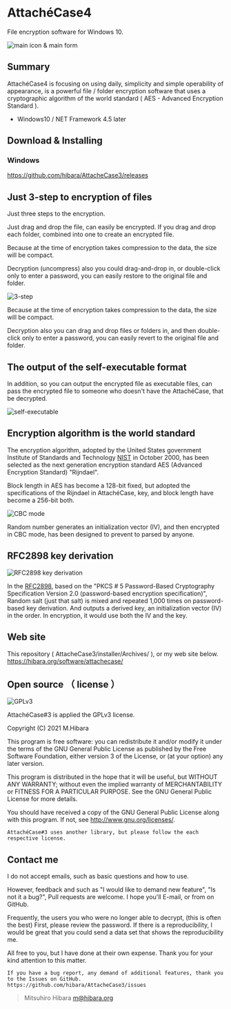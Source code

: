 # AttachéCase4

File encryption software for Windows 10.

![main icon & main form](./image/readme/main-icon-and-main-form.png)

## Summary

AttachéCase4 is focusing on using daily, simplicity and simple operability of appearance, is a powerful file / folder encryption software that uses a cryptographic algorithm of the world standard ( AES - Advanced Encryption Standard ).

* Windows10 / NET Framework 4.5 later

## Download & Installing

### Windows

<https://github.com/hibara/AttacheCase3/releases>

## Just 3-step to encryption of files

Just three steps to the encryption.

Just drag and drop the file, can easily be encrypted. If you drag and drop each folder, combined into one to create an encrypted file.

Because at the time of encryption takes compression to the data, the size will be compact.

Decryption (uncompress) also you could drag-and-drop in, or double-click only to enter a password, you can easily restore to the original file and folder.

![3-step](./image/readme/3-step.png)

Because at the time of encryption takes compression to the data, the size will be compact.

Decryption also you can drag and drop files or folders in, and then double-click only to enter a password, you can easily revert to the original file and folder.

## The output of the self-executable format

In addition, so you can output the encrypted file as executable files, can pass the encrypted file to someone who doesn't have the AttachéCase, that be decrypted.

![self-executable](./image/readme/exe-out.png)

## Encryption algorithm is the world standard

The encryption algorithm, adopted by the United States government Institute of Standards and Technology [NIST](https://www.nist.gov/) in October 2000, has been selected as the next generation encryption standard AES (Advanced Encryption Standard) "Rijndael".

Block length in AES has become a 128-bit fixed, but adopted the specifications of the Rijndael in AttachéCase, key, and block length have become a 256-bit both.

![CBC mode](./image/readme/cbc-mode.png)

Random number generates an initialization vector (IV), and then encrypted in CBC mode, has been designed to prevent to parsed by anyone.

## RFC2898 key derivation

![RFC2898 key derivation](./image/readme/rfc2898-derive-bytes.png)

In the [RFC2898](https://tools.ietf.org/html/rfc2898), based on the "PKCS # 5 Password-Based Cryptography Specification Version 2.0 (password-based encryption specification)", Random salt (just that salt) is mixed and repeated 1,000 times on password-based key derivation. And outputs a derived key, an initialization vector (IV) in the order. In encryption, it would use both the IV and the key.

## Web site

This repository ( AttacheCase3/installer/Archives/ ), or my web site below.  
<https://hibara.org/software/attachecase/>

## Open source （ license ）

![GPLv3](./image/readme/gplv3-127x51.png)

AttachéCase#3 is applied the GPLv3 license.

Copyright (C) 2021 M.Hibara

This program is free software: you can redistribute it and/or modify it under the terms of the GNU General Public License as published by the Free Software Foundation, either version 3 of the License, or (at your option) any later version.

This program is distributed in the hope that it will be useful, but WITHOUT ANY WARRANTY; without even the implied warranty of MERCHANTABILITY or FITNESS FOR A PARTICULAR PURPOSE. See the GNU General Public License for more details.

You should have received a copy of the GNU General Public License along with this program. If not, see <http://www.gnu.org/licenses/>.

    AttachéCase#3 uses another library, but please follow the each respective license.

## Contact me

I do not accept emails, such as basic questions and how to use.

However, feedback and such as "I would like to demand new feature", "Is not it a bug?", Pull requests are welcome. I hope you'll E-mail, or from on GitHub.

Frequently, the users you who were no longer able to decrypt, (this is often the best) First, please review the password. If there is a reproducibility, I would be great that you could send a data set that shows the reproducibility me.

All free to you, but I have done at their own expense. Thank you for your kind attention to this matter.

    If you have a bug report, any demand of additional features, thank you to the Issues on GitHub.
    https://github.com/hibara/AttacheCase3/issues

> Mitsuhiro Hibara
> m@hibara.org
